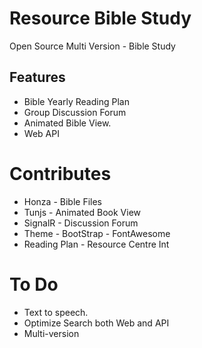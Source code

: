 # Resource Bible Study
Open Source Multi Version - Bible Study

## Features
* Bible Yearly Reading Plan
* Group Discussion Forum
* Animated Bible View.
* Web API

# Contributes
* Honza -  Bible Files
* Tunjs - Animated Book View
* SignalR - Discussion Forum
* Theme - BootStrap - FontAwesome
* Reading Plan - Resource Centre Int

# To Do
* Text to speech.
* Optimize Search both Web and API
* Multi-version
